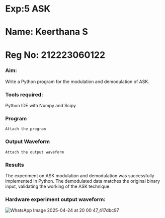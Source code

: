 # Exp:5 ASK
# Name: Keerthana S
# Reg No: 212223060122
### Aim:
Write a Python program for the modulation and demodulation of ASK.
### Tools required:
Python IDE with Numpy and Scipy
### Program
```
Attach the program
```
### Output Waveform
```
Attach the output waveform
```
### Results
The experiment on ASK modulation and demodulation was successfully implemented in Python. The demodulated data matches the original binary input, validating the working of the ASK technique.

### Hardware experiment output waveform:

![WhatsApp Image 2025-04-24 at 20 00 47_417dbc97](https://github.com/user-attachments/assets/f6b445d7-d54b-44ed-b63d-12209f4bd7a6)
